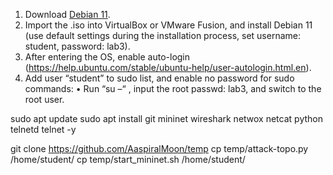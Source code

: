 
1.	Download [Debian 11](https://cdimage.debian.org/debian-cd/current/amd64/iso-cd/debian-11.6.0-amd64-netinst.iso).
2.	Import the .iso into VirtualBox or VMware Fusion, and install Debian 11 (use default settings during the installation process, set username: student, password: lab3).
3.	After entering the OS, enable auto-login (https://help.ubuntu.com/stable/ubuntu-help/user-autologin.html.en).
4.	Add user “student” to sudo list, and enable no password for sudo commands:
•	Run “su –“ , input the root passwd: lab3, and switch to the root user.


sudo apt update
sudo apt install git mininet wireshark netwox netcat python telnetd telnet -y

git clone https://github.com/AaspiralMoon/temp
cp temp/attack-topo.py /home/student/
cp temp/start_mininet.sh /home/student/
